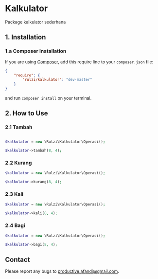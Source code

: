# Kalkulator

Package kalkulator sederhana

## 1. Installation

### 1.a Composer Installation

If you are using [Composer](https://getcomposer.org), add this require line to your `composer.json` file:

```json
{
    "require": {
        "rulzi/kalkulator": "dev-master"
    }
}
```

and run `composer install` on your terminal.

## 2. How to Use

### 2.1 Tambah

```php

$kalkulator = new \Rulzi\Kalkulator\Operasi();

$kalkulator->tambah(8, 4);

```

### 2.2 Kurang

```php
$kalkulator = new \Rulzi\Kalkulator\Operasi();

$kalkulator->kurang(8, 4);
```

### 2.3 Kali

```php
$kalkulator = new \Rulzi\Kalkulator\Operasi();

$kalkulator->kali(8, 4);
```

### 2.4 Bagi

```php
$kalkulator = new \Rulzi\Kalkulator\Operasi();

$kalkulator->bagi(8, 4);
```

## Contact

Please report any bugs to productive.afandi@gmail.com.
